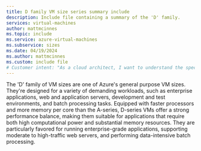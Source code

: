 ```yaml
---
title: D family VM size series summary include
description: Include file containing a summary of the 'D' family.
services: virtual-machines
author: mattmcinnes
ms.topic: include
ms.service: azure-virtual-machines
ms.subservice: sizes
ms.date: 04/19/2024
ms.author: mattmcinnes
ms.custom: include file
# Customer intent: "As a cloud architect, I want to understand the specifications and use cases of the D family VM sizes, so that I can select the appropriate virtual machines for demanding workloads in my organization."
---
```

The 'D' family of VM sizes are one of Azure's general purpose VM sizes. They're designed for a variety of demanding workloads, such as enterprise applications, web and application servers, development and test environments, and batch processing tasks. Equipped with faster processors and more memory per core than the A-series, D-series VMs offer a strong performance balance, making them suitable for applications that require both high computational power and substantial memory resources. They are particularly favored for running enterprise-grade applications, supporting moderate to high-traffic web servers, and performing data-intensive batch processing.